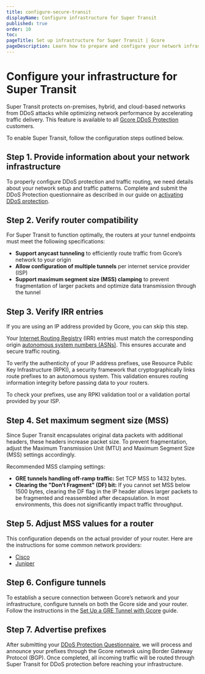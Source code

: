 ```yaml
---
title: configure-secure-transit
displayName: Configure infrastructure for Super Transit
published: true
order: 10
toc:
pageTitle: Set up infrastructure for Super Transit | Gcore
pageDescription: Learn how to prepare and configure your network infrastructure to use the Super Transit feature effectively.
---
```

# Configure your infrastructure for Super Transit 

Super Transit protects on-premises, hybrid, and cloud-based networks from DDoS attacks while optimizing network performance by accelerating traffic delivery. This feature is available to all <a href="https://gcore.com/ddos-protection">Gcore DDoS Protection</a> customers.

To enable Super Transit, follow the configuration steps outlined below.

## Step 1. Provide information about your network infrastructure  

To properly configure DDoS protection and traffic routing, we need details about your network setup and traffic patterns. Complete and submit the DDoS Protection questionnaire as described in our guide on <a href="https://gcore.com/docs/ddos-protection/activate-ddos-protection">activating DDoS protection</a>.

## Step 2. Verify router compatibility 

For Super Transit to function optimally, the routers at your tunnel endpoints must meet the following specifications:
* **Support anycast tunneling** to efficiently route traffic from Gcore’s  network to your origin
* **Allow configuration of multiple tunnels** per internet service provider (ISP)
* **Support maximum segment size (MSS) clamping** to prevent fragmentation of larger packets and optimize data transmission through the tunnel

## Step 3. Verify IRR entries

<alert-element type="info" title="Info">
If you are using an IP address provided by Gcore, you can skip this step. 
</alert-element>

Your <a href="https://irr.net/" target="_blank">Internet Routing Registry</a> (IRR) entries must match the corresponding origin <a href="https://en.wikipedia.org/wiki/Autonomous_system_(Internet)" target="_blank">autonomous system numbers (ASNs)</a>. This ensures accurate and secure traffic routing.

To verify the authenticity of your IP address prefixes, use Resource Public Key Infrastructure (RPKI), a security framework that cryptographically links route prefixes to an autonomous system. This validation ensures routing information integrity before passing data to your routers.

To check your prefixes, use any RPKI validation tool or a validation portal provided by your ISP.

## Step 4. Set maximum segment size (MSS) 

Since Super Transit encapsulates original data packets with additional headers, these headers increase packet size. To prevent fragmentation, adjust the Maximum Transmission Unit (MTU) and Maximum Segment Size (MSS) settings accordingly.

Recommended MSS clamping settings:
- **GRE tunnels handling off-ramp traffic:** Set TCP MSS to 1432 bytes.
- **Clearing the "Don’t Fragment" (DF) bit:** If you cannot set MSS below 1500 bytes, clearing the DF flag in the IP header allows larger packets to be fragmented and reassembled after decapsulation. In most environments, this does not significantly impact traffic throughput.

## Step 5. Adjust MSS values for a router 

This configuration depends on the actual provider of your router. Here are the instructions for some common network providers: 
* <a href="https://www.cisco.com/en/US/docs/ios-xml/ios/ipapp/command/ip_tcp_adjust-mss_through_ip_wccp_web-cache_accelerated.html#GUID-68044D35-A53E-42C1-A7AB-9236333DA8C4" target="_blank">Cisco</a>
* <a href="https://www.juniper.net/documentation/en_US/junos/topics/reference/configuration-statement/tcp-mss-edit-system.html" target="_blank">Juniper</a> 

## Step 6. Configure tunnels 

To establish a secure connection between Gcore’s network and your infrastructure, configure tunnels on both the Gcore side and your router. Follow the instructions in the <a href="https://gcore.com/docs/ddos-protection/gre-tunneling/set-a-gre-tunnel-with-gcore">Set Up a GRE Tunnel with Gcore</a> guide.

## Step 7. Advertise prefixes 

After submitting your <a href="https://gcore.com/docs/ddos-protection/activate-ddos-protection#ddos-questionnaire">DDoS Protection Questionnaire</a>, we will process and announce your prefixes through the Gcore network using Border Gateway Protocol (BGP). Once completed, all incoming traffic will be routed through Super Transit for DDoS protection before reaching your infrastructure.
